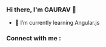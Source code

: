 ### Hi there, I'm GAURAV 👋
- 🌱 I’m currently learning Angular.js

### Connect with me :
<a href="https://instagram.com/gaurav_shinde_1910?utm_medium=copy_link" class="fa fa-instagram"></a>


